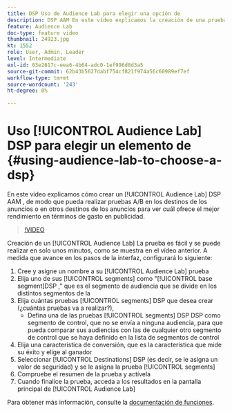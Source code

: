 ```yaml
---
title: DSP Uso de Audience Lab para elegir una opción de
description: DSP AAM En este vídeo explicamos la creación de una prueba de Audience Lab, de modo que pueda realizar pruebas A/B o cualquier otro destino de la prueba para ver cuál obtendrá el mejor rendimiento en términos de gasto en publicidad.
feature: Audience Lab
doc-type: feature video
thumbnail: 24923.jpg
kt: 1552
role: User, Admin, Leader
level: Intermediate
exl-id: 03e2617c-eea6-4b64-adc0-1ef996d8d3a5
source-git-commit: 62b43b5627dabf754cf821f974a56c60989ef7ef
workflow-type: tm+mt
source-wordcount: '243'
ht-degree: 0%

---
```


# Uso [!UICONTROL Audience Lab] DSP para elegir un elemento de {#using-audience-lab-to-choose-a-dsp}

En este vídeo explicamos cómo crear un [!UICONTROL Audience Lab] DSP AAM , de modo que pueda realizar pruebas A/B en los destinos de los anuncios o en otros destinos de los anuncios para ver cuál ofrece el mejor rendimiento en términos de gasto en publicidad.

>[!VIDEO](https://video.tv.adobe.com/v/24923/?quality=12)

Creación de un [!UICONTROL Audience Lab] La prueba es fácil y se puede realizar en solo unos minutos, como se muestra en el vídeo anterior. A medida que avance en los pasos de la interfaz, configurará lo siguiente:

1. Cree y asigne un nombre a su [!UICONTROL Audience Lab] prueba
1. Elija uno de sus [!UICONTROL segments] como &quot;[!UICONTROL base segment]DSP ,&quot; que es el segmento de audiencia que se divide en los distintos segmentos de la
1. Elija cuántas pruebas [!UICONTROL segments] DSP que desea crear (¿cuántas pruebas va a realizar?),
   * Defina una de las pruebas [!UICONTROL segments] DSP DSP como segmento de control, que no se envía a ninguna audiencia, para que pueda comparar sus audiencias con las de cualquier otro segmento de control que se haya definido en la lista de segmentos de control
1. Elija una característica de conversión, que es la característica que mide su éxito y elige al ganador
1. Seleccionar [!UICONTROL Destinations] DSP (es decir, se le asigna un valor de seguridad) y se le asigna la prueba [!UICONTROL segments]
1. Compruebe el resumen de la prueba y actívela
1. Cuando finalice la prueba, acceda a los resultados en la pantalla principal de [!UICONTROL Audience Lab]

Para obtener más información, consulte la [documentación de funciones](https://experienceleague.adobe.com/docs/audience-manager/user-guide/features/audience-lab/audience-lab.html).
